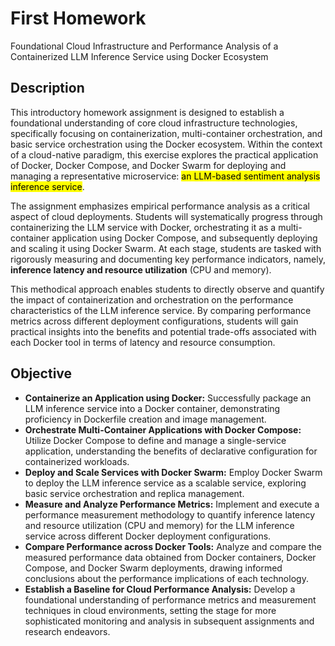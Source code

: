 # First Homework 
Foundational Cloud Infrastructure and Performance Analysis of a Containerized LLM Inference Service using Docker Ecosystem

## Description
This introductory homework assignment is designed to establish a foundational understanding of core cloud infrastructure technologies, specifically focusing on containerization, multi-container orchestration, and basic service orchestration using the Docker ecosystem.  Within the context of a cloud-native paradigm, this exercise explores the practical application of Docker, Docker Compose, and Docker Swarm for deploying and managing a representative microservice: <mark>an LLM-based sentiment analysis inference service</mark>.

The assignment emphasizes empirical performance analysis as a critical aspect of cloud deployments. Students will systematically progress through containerizing the LLM service with Docker, orchestrating it as a multi-container application using Docker Compose, and subsequently deploying and scaling it using Docker Swarm.  At each stage, students are tasked with rigorously measuring and documenting key performance indicators, namely, **inference latency and resource utilization** (CPU and memory).

This methodical approach enables students to directly observe and quantify the impact of containerization and orchestration on the performance characteristics of the LLM inference service. By comparing performance metrics across different deployment configurations, students will gain practical insights into the benefits and potential trade-offs associated with each Docker tool in terms of latency and resource consumption.

## Objective

*   **Containerize an Application using Docker:**  Successfully package an LLM inference service into a Docker container, demonstrating proficiency in Dockerfile creation and image management.
*   **Orchestrate Multi-Container Applications with Docker Compose:**  Utilize Docker Compose to define and manage a single-service application, understanding the benefits of declarative configuration for containerized workloads.
*   **Deploy and Scale Services with Docker Swarm:**  Employ Docker Swarm to deploy the LLM inference service as a scalable service, exploring basic service orchestration and replica management.
*   **Measure and Analyze Performance Metrics:**  Implement and execute a performance measurement methodology to quantify inference latency and resource utilization (CPU and memory) for the LLM inference service across different Docker deployment configurations.
*   **Compare Performance across Docker Tools:**  Analyze and compare the measured performance data obtained from Docker containers, Docker Compose, and Docker Swarm deployments, drawing informed conclusions about the performance implications of each technology.
*   **Establish a Baseline for Cloud Performance Analysis:**  Develop a foundational understanding of performance metrics and measurement techniques in cloud environments, setting the stage for more sophisticated monitoring and analysis in subsequent assignments and research endeavors.